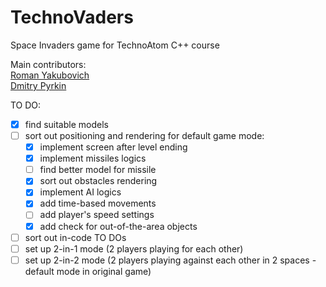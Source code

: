 # TechnoVaders
Space Invaders game for TechnoAtom C++ course  

Main contributors:  
[Roman Yakubovich](https://github.com/robbydrive)  
[Dmitry Pyrkin](https://github.com/GitDimONE)

TO DO:  
- [x] find suitable models  
- [ ] sort out positioning and rendering for default game mode:  
  - [x] implement screen after level ending 
  - [x] implement missiles logics
  - [ ] find better model for missile
  - [x] sort out obstacles rendering  
  - [x] implement AI logics  
  - [x] add time-based movements  
  - [ ] add player's speed settings  
  - [x] add check for out-of-the-area objects
- [ ] sort out in-code TO DOs  
- [ ] set up 2-in-1 mode (2 players playing for each other)  
- [ ] set up 2-in-2 mode (2 players playing against each other in 2 spaces - default mode in original game)  
